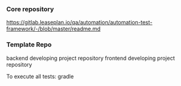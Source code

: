 ### Core repository
https://gitlab.leaseplan.io/qa/automation/automation-test-framework/-/blob/master/readme.md

### Template Repo
backend developing project repository
frontend developing project repository 

To execute all tests: gradle